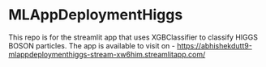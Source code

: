 # MLAppDeploymentHiggs
This repo is for the streamlit app that uses XGBClassifier to classify HIGGS BOSON particles. 
The app is available to visit on - https://abhishekdutt9-mlappdeploymenthiggs-stream-xw6him.streamlitapp.com/
